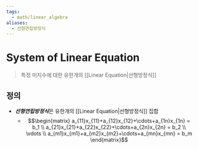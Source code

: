```yaml
---
tags:
  - math/linear_algebra
aliases:
  - 선형연립방정식
---
```

# System of Linear Equation
> 특정 미지수에 대한 유한개의 [[Linear Equation|선형방정식]]
## 정의 
+ ***선형연립방정식***은 유한개의 [[Linear Equation|선형방정식]] 집합
	+ $$\begin{matrix}
a_{11}x_{11}+a_{12}x_{12}+\cdots+a_{1n}x_{1n} = b_1 \\
a_{21}x_{21}+a_{22}x_{22}+\cdots+a_{2n}x_{2n} = b_2 \\
\vdots \\
a_{m1}x_{m1}+a_{m2}x_{m2}+\cdots+a_{mn}x_{mn} = b_m
\end{matrix}$$